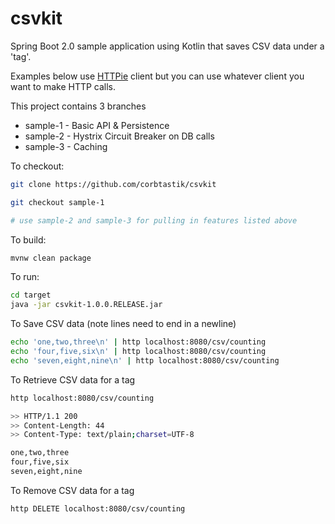 # csvkit

Spring Boot 2.0 sample application using Kotlin that saves CSV data under a 'tag'.

Examples below use [HTTPie](https://httpie.org/) client but you can use whatever client you want to make HTTP calls.

This project contains 3 branches

* sample-1 - Basic API & Persistence
* sample-2 - Hystrix Circuit Breaker on DB calls
* sample-3 - Caching

To checkout:
```bash
git clone https://github.com/corbtastik/csvkit

git checkout sample-1

# use sample-2 and sample-3 for pulling in features listed above

```

To build:
```bash
mvnw clean package
```

To run:
```bash
cd target
java -jar csvkit-1.0.0.RELEASE.jar
```

To Save CSV data (note lines need to end in a newline)
```bash
echo 'one,two,three\n' | http localhost:8080/csv/counting
echo 'four,five,six\n' | http localhost:8080/csv/counting
echo 'seven,eight,nine\n' | http localhost:8080/csv/counting
```

To Retrieve CSV data for a tag
```bash
http localhost:8080/csv/counting

>> HTTP/1.1 200 
>> Content-Length: 44
>> Content-Type: text/plain;charset=UTF-8

one,two,three
four,five,six
seven,eight,nine

```

To Remove CSV data for a tag
```bash
http DELETE localhost:8080/csv/counting
```

